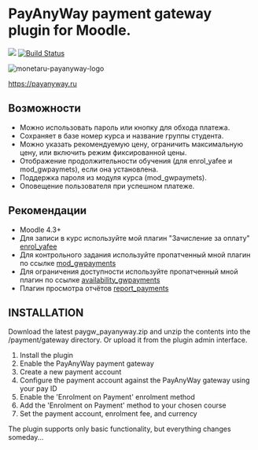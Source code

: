 # PayAnyWay payment gateway plugin for Moodle.

[![](https://img.shields.io/github/v/release/Snickser/moodle-paygw_payanyway.svg)](https://github.com/Snickser/moodle-paygw_payanyway/releases)
[![Build Status](https://github.com/Snickser/moodle-paygw_payanyway/actions/workflows/moodle-ci.yml/badge.svg)](https://github.com/Snickser/moodle-paygw_payanyway/actions/workflows/moodle-ci.yml)

![monetaru-payanyway-logo](https://github.com/user-attachments/assets/5972c3bb-9f91-4f50-addb-e8c9ddf4bf24)

https://payanyway.ru

## Возможности

+ Можно использовать пароль или кнопку для обхода платежа.
+ Сохраняет в базе номер курса и название группы студента.
+ Можно указать рекомендуемую цену, ограничить максимальную цену, или включить режим фиксированной цены.
+ Отображение продолжительности обучения (для enrol_yafee и mod_gwpaymets), если она установлена.
+ Поддержка пароля из модуля курса (mod_gwpaymets).
+ Оповещение пользователя при успешном платеже.


## Рекомендации

+ Moodle 4.3+
+ Для записи в курс используйте мой плагин "Зачисление за оплату" [enrol_yafee](https://moodle.org/plugins/enrol_yafee)
+ Для контрольного задания используйте пропатченный мной плагин по ссылке [mod_gwpayments](https://github.com/Snickser/moodle-mod_gwpayments/tree/dev)
+ Для ограничения доступности используйте пропатченный мной плагин по ссылке [availability_gwpayments](https://github.com/Snickser/moodle-availability_gwpayments/tree/dev)
+ Плагин просмотра отчётов [report_payments](https://github.com/Snickser/moodle-report_payments/tree/dev)


## INSTALLATION

Download the latest paygw_payanyway.zip and unzip the contents into the /payment/gateway directory. Or upload it from the plugin admin interface.

1. Install the plugin
2. Enable the PayAnyWay payment gateway
3. Create a new payment account
4. Configure the payment account against the PayAnyWay gateway using your pay ID
5. Enable the 'Enrolment on Payment' enrolment method
6. Add the 'Enrolment on Payment' method to your chosen course
7. Set the payment account, enrolment fee, and currency

The plugin supports only basic functionality, but everything changes someday...
